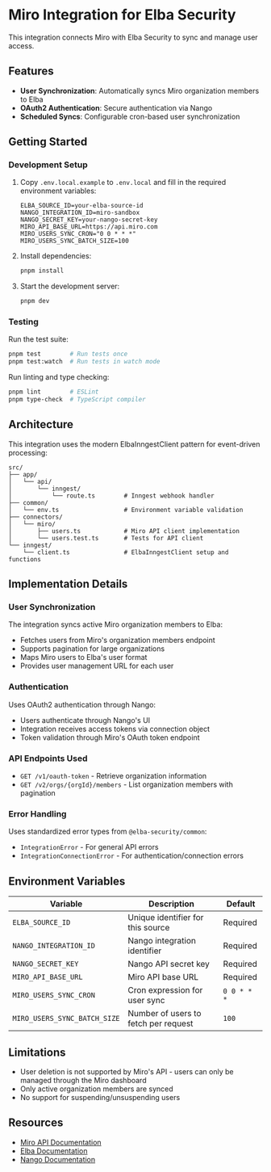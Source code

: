 # Miro Integration for Elba Security

This integration connects Miro with Elba Security to sync and manage user access.

## Features

- **User Synchronization**: Automatically syncs Miro organization members to Elba
- **OAuth2 Authentication**: Secure authentication via Nango
- **Scheduled Syncs**: Configurable cron-based user synchronization

## Getting Started

### Development Setup

1. Copy `.env.local.example` to `.env.local` and fill in the required environment variables:

   ```
   ELBA_SOURCE_ID=your-elba-source-id
   NANGO_INTEGRATION_ID=miro-sandbox
   NANGO_SECRET_KEY=your-nango-secret-key
   MIRO_API_BASE_URL=https://api.miro.com
   MIRO_USERS_SYNC_CRON="0 0 * * *"
   MIRO_USERS_SYNC_BATCH_SIZE=100
   ```

2. Install dependencies:

   ```bash
   pnpm install
   ```

3. Start the development server:
   ```bash
   pnpm dev
   ```

### Testing

Run the test suite:

```bash
pnpm test        # Run tests once
pnpm test:watch  # Run tests in watch mode
```

Run linting and type checking:

```bash
pnpm lint        # ESLint
pnpm type-check  # TypeScript compiler
```

## Architecture

This integration uses the modern ElbaInngestClient pattern for event-driven processing:

```
src/
├── app/
│   └── api/
│       └── inngest/
│           └── route.ts        # Inngest webhook handler
├── common/
│   └── env.ts                  # Environment variable validation
├── connectors/
│   └── miro/
│       ├── users.ts            # Miro API client implementation
│       └── users.test.ts       # Tests for API client
└── inngest/
    └── client.ts               # ElbaInngestClient setup and functions
```

## Implementation Details

### User Synchronization

The integration syncs active Miro organization members to Elba:

- Fetches users from Miro's organization members endpoint
- Supports pagination for large organizations
- Maps Miro users to Elba's user format
- Provides user management URL for each user

### Authentication

Uses OAuth2 authentication through Nango:

- Users authenticate through Nango's UI
- Integration receives access tokens via connection object
- Token validation through Miro's OAuth token endpoint

### API Endpoints Used

- `GET /v1/oauth-token` - Retrieve organization information
- `GET /v2/orgs/{orgId}/members` - List organization members with pagination

### Error Handling

Uses standardized error types from `@elba-security/common`:

- `IntegrationError` - For general API errors
- `IntegrationConnectionError` - For authentication/connection errors

## Environment Variables

| Variable                     | Description                          | Default     |
| ---------------------------- | ------------------------------------ | ----------- |
| `ELBA_SOURCE_ID`             | Unique identifier for this source    | Required    |
| `NANGO_INTEGRATION_ID`       | Nango integration identifier         | Required    |
| `NANGO_SECRET_KEY`           | Nango API secret key                 | Required    |
| `MIRO_API_BASE_URL`          | Miro API base URL                    | Required    |
| `MIRO_USERS_SYNC_CRON`       | Cron expression for user sync        | `0 0 * * *` |
| `MIRO_USERS_SYNC_BATCH_SIZE` | Number of users to fetch per request | `100`       |

## Limitations

- User deletion is not supported by Miro's API - users can only be managed through the Miro dashboard
- Only active organization members are synced
- No support for suspending/unsuspending users

## Resources

- [Miro API Documentation](https://developers.miro.com/reference/api-reference)
- [Elba Documentation](https://docs.elba.io)
- [Nango Documentation](https://docs.nango.dev)
